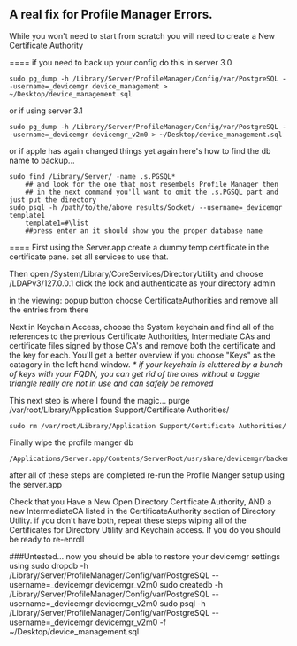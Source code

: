 ## A real fix for Profile Manager Errors.

While you won't need to start from scratch you will need to create a New Certificate Authority  

====
if you need to back up your config do this in server 3.0
```
sudo pg_dump -h /Library/Server/ProfileManager/Config/var/PostgreSQL --username=_devicemgr device_management > ~/Desktop/device_management.sql
```
or if using server 3.1
```
sudo pg_dump -h /Library/Server/ProfileManager/Config/var/PostgreSQL --username=_devicemgr devicemgr_v2m0 > ~/Desktop/device_management.sql

```
or if apple has again changed things yet again here's how to find the db name to backup...
```
sudo find /Library/Server/ -name .s.PGSQL*
	## and look for the one that most resembels Profile Manager then 
	## in the next command you'll want to omit the .s.PGSQL part and just put the directory
sudo psql -h /path/to/the/above results/Socket/ --username=_devicemgr template1  
	template1=#\list
	##press enter an it should show you the proper database name
```
====
First using the Server.app create a dummy temp certificate in the certificate pane.
set all services to use that.  

Then open /System/Library/CoreServices/DirectoryUtility and choose /LDAPv3/127.0.0.1
click the lock and authenticate as your directory admin

in the viewing: popup button choose CertificateAuthorities and remove all the entries from there

Next in Keychain Access, choose the System keychain and find all of the references to the previous Certificate Authorities, Intermediate CAs and certificate files signed by those CA's and remove both the certificate and the key for each.  You'll get a better overview if you choose "Keys" as the catagory in the left hand window.
_* if your keychain is cluttered by a bunch of keys with your FQDN, you can get rid of the ones without a toggle triangle really are not in use and can safely be removed_


This next step is where I found the magic...
purge /var/root/Library/Application Support/Certificate Authorities/

    sudo rm /var/root/Library/Application Support/Certificate Authorities/
    
Finally wipe the profile manger db

    /Applications/Server.app/Contents/ServerRoot/usr/share/devicemgr/backend/wipeDB.sh

after all of these steps are completed re-run the Profile Manger setup using the server.app  

Check that you Have a New Open Directory Certificate Authority, AND a new IntermediateCA listed in the CertificateAuthority section of Directory Utility.
if you don't have both, repeat these steps wiping all of the Certificates for Directory Utility and Keychain access. If you do you should be ready to re-enroll

###Untested...
now you should be able to restore your devicemgr settings using
sudo dropdb -h /Library/Server/ProfileManager/Config/var/PostgreSQL --username=_devicemgr devicemgr_v2m0
sudo createdb -h /Library/Server/ProfileManager/Config/var/PostgreSQL --username=_devicemgr devicemgr_v2m0
sudo psql -h /Library/Server/ProfileManager/Config/var/PostgreSQL --username=_devicemgr devicemgr_v2m0 -f ~/Desktop/device_management.sql